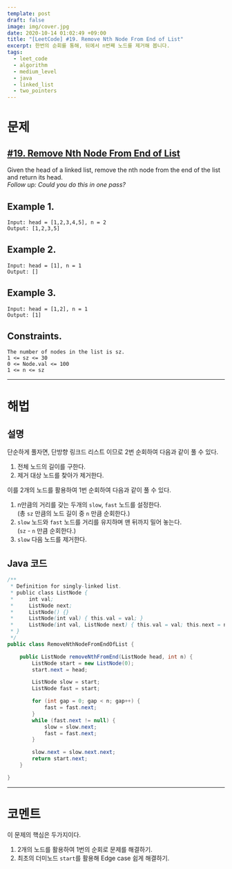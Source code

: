 ```yaml
---
template: post
draft: false
image: img/cover.jpg
date: 2020-10-14 01:02:49 +09:00
title: "[LeetCode] #19. Remove Nth Node From End of List"
excerpt: 한번의 순회를 통해, 뒤에서 n번째 노드를 제거해 봅니다.
tags:
  - leet_code
  - algorithm
  - medium_level
  - java
  - linked_list
  - two_pointers
---
```


# 문제
## [#19. Remove Nth Node From End of List](https://leetcode.com/problems/remove-nth-node-from-end-of-list)  
Given the head of a linked list, remove the nth node from the end of the list and return its head.  
*Follow up: Could you do this in one pass?*

## Example 1.
```
Input: head = [1,2,3,4,5], n = 2
Output: [1,2,3,5]
```

## Example 2.
```
Input: head = [1], n = 1
Output: []
```

## Example 3.
```
Input: head = [1,2], n = 1
Output: [1]
```

## Constraints.
```
The number of nodes in the list is sz.
1 <= sz <= 30
0 <= Node.val <= 100
1 <= n <= sz
```

---

# 해법
## 설명
단순하게 풀자면, 단방향 링크드 리스트 이므로 2번 순회하여 다음과 같이 풀 수 있다.
1. 전체 노드의 길이를 구한다.
2. 제거 대상 노드를 찾아가 제거한다.

이를 2개의 노드를 활용하여 1번 순회하여 다음과 같이 풀 수 있다.
1. n만큼의 거리를 갖는 두개의 `slow`, `fast` 노드를 설정한다.  
(총 `sz` 만큼의 노드 길이 중 `n` 만큼 순회한다.)
2. `slow` 노드와 `fast` 노드를 거리를 유지하며 맨 뒤까지 밀어 놓는다.  
(`sz` - `n` 만큼 순회한다.)
3. `slow` 다음 노드를 제거한다.

## Java 코드
```java
/**
 * Definition for singly-linked list.
 * public class ListNode {
 *     int val;
 *     ListNode next;
 *     ListNode() {}
 *     ListNode(int val) { this.val = val; }
 *     ListNode(int val, ListNode next) { this.val = val; this.next = next; }
 * }
 */
public class RemoveNthNodeFromEndOfList {

	public ListNode removeNthFromEnd(ListNode head, int n) {
		ListNode start = new ListNode(0);
		start.next = head;

		ListNode slow = start;
		ListNode fast = start;

		for (int gap = 0; gap < n; gap++) {
			fast = fast.next;
		}
		while (fast.next != null) {
			slow = slow.next;
			fast = fast.next;
		}

		slow.next = slow.next.next;
		return start.next;
	}

}
```

---

# 코멘트
이 문제의 핵심은 두가지이다.
1. 2개의 노드를 활용하여 1번의 순회로 문제를 해결하기.
2. 최초의 더미노드 `start`를 활용해 Edge case 쉽게 해결하기.
